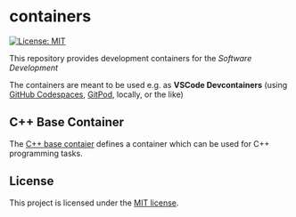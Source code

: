 # containers

[![License: MIT](https://img.shields.io/badge/License-MIT-yellow.svg)](https://opensource.org/licenses/MIT)

This repository provides development containers for the *Software Development*

The containers are meant to be used e.g. as **VSCode Devcontainers** (using [GitHub Codespaces](https://docs.github.com/en/codespaces/overview), [GitPod](https://gitpod.io/), locally, or the like)

## C++ Base Container
The [C++ base contaier](dockerfiles/cpp_base) defines a container which can be used for C++ programming tasks.

## License

This project is licensed under the [MIT license](LICENSE).